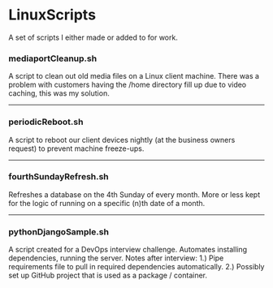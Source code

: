 # LinuxScripts

A set of scripts I either made or added to for work.

### mediaportCleanup.sh

A script to clean out old media files on a Linux client machine. 
There was a problem with customers having the /home directory fill up due to video caching, this was my solution.

---

### periodicReboot.sh

A script to reboot our client devices nightly (at the business owners request) to prevent machine freeze-ups. 

---

### fourthSundayRefresh.sh

Refreshes a database on the 4th Sunday of every month. More or less kept for the logic of running on a specific (n)th date of a month.

---

### pythonDjangoSample.sh

A script created for a DevOps interview challenge. Automates installing dependencies, running the server.
Notes after interview:	1.) Pipe requirements file to pull in required dependencies automatically.
			2.) Possibly set up GitHub project that is used as a package / container.
